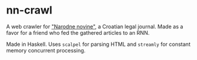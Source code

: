 # nn-crawl

A web crawler for ["Narodne novine"](https://narodne-novine.nn.hr/), a Croatian legal journal. Made as a favor for a friend who fed the gathered articles to an RNN.

Made in Haskell. Uses `scalpel` for parsing HTML and `streamly` for constant memory concurrent processing.
